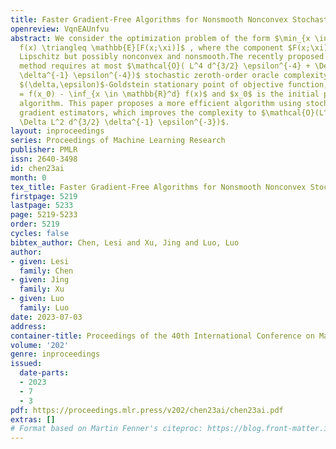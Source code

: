 ```yaml
---
title: Faster Gradient-Free Algorithms for Nonsmooth Nonconvex Stochastic Optimization
openreview: VqnEAUnfvu
abstract: We consider the optimization problem of the form $\min_{x \in \mathbb{R}^d}
  f(x) \triangleq \mathbb{E}[F(x;\xi)]$ , where the component $F(x;\xi)$ is $L$-mean-squared
  Lipschitz but possibly nonconvex and nonsmooth.The recently proposed gradient-free
  method requires at most $\mathcal{O}( L^4 d^{3/2} \epsilon^{-4} + \Delta L^3 d^{3/2}
  \delta^{-1} \epsilon^{-4})$ stochastic zeroth-order oracle complexity to find a
  $(\delta,\epsilon)$-Goldstein stationary point of objective function, where $\Delta
  = f(x_0) - \inf_{x \in \mathbb{R}^d} f(x)$ and $x_0$ is the initial point of the
  algorithm. This paper proposes a more efficient algorithm using stochastic recursive
  gradient estimators, which improves the complexity to $\mathcal{O}(L^3 d^{3/2} \epsilon^{-3}+
  \Delta L^2 d^{3/2} \delta^{-1} \epsilon^{-3})$.
layout: inproceedings
series: Proceedings of Machine Learning Research
publisher: PMLR
issn: 2640-3498
id: chen23ai
month: 0
tex_title: Faster Gradient-Free Algorithms for Nonsmooth Nonconvex Stochastic Optimization
firstpage: 5219
lastpage: 5233
page: 5219-5233
order: 5219
cycles: false
bibtex_author: Chen, Lesi and Xu, Jing and Luo, Luo
author:
- given: Lesi
  family: Chen
- given: Jing
  family: Xu
- given: Luo
  family: Luo
date: 2023-07-03
address: 
container-title: Proceedings of the 40th International Conference on Machine Learning
volume: '202'
genre: inproceedings
issued:
  date-parts:
  - 2023
  - 7
  - 3
pdf: https://proceedings.mlr.press/v202/chen23ai/chen23ai.pdf
extras: []
# Format based on Martin Fenner's citeproc: https://blog.front-matter.io/posts/citeproc-yaml-for-bibliographies/
---
```


